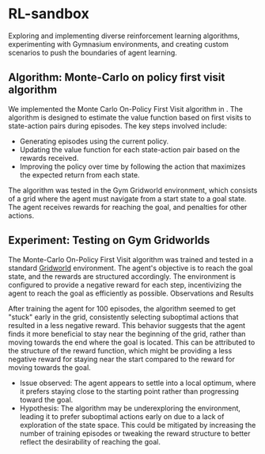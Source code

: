 # RL-sandbox
Exploring and implementing diverse reinforcement learning algorithms, experimenting with Gymnasium environments, and creating custom scenarios to push the boundaries of agent learning.


## Algorithm: Monte-Carlo on policy first visit algorithm
We implemented the Monte Carlo On-Policy First Visit algorithm in . The algorithm is designed to estimate the value function based on first visits to state-action pairs during episodes. The key steps involved include:

- Generating episodes using the current policy.
- Updating the value function for each state-action pair based on the rewards received.
- Improving the policy over time by following the action that maximizes the expected return from each state.

The algorithm was tested in the Gym Gridworld environment, which consists of a grid where the agent must navigate from a start state to a goal state. The agent receives rewards for reaching the goal, and penalties for other actions.

## Experiment: Testing on Gym Gridworlds

The Monte-Carlo On-Policy First Visit algorithm was trained and tested in a standard [Gridworld](https://github.com/podondra/gym-gridworlds/tree/master?tab=readme-ov-file) environment. The agent's objective is to reach the goal state, and the rewards are structured accordingly. The environment is configured to provide a negative reward for each step, incentivizing the agent to reach the goal as efficiently as possible.
Observations and Results

After training the agent for 100 episodes, the algorithm seemed to get "stuck" early in the grid, consistently selecting suboptimal actions that resulted in a less negative reward. This behavior suggests that the agent finds it more beneficial to stay near the beginning of the grid, rather than moving towards the end where the goal is located. This can be attributed to the structure of the reward function, which might be providing a less negative reward for staying near the start compared to the reward for moving towards the goal.

- Issue observed: The agent appears to settle into a local optimum, where it prefers staying close to the starting point rather than progressing toward the goal.
- Hypothesis: The algorithm may be underexploring the environment, leading it to prefer suboptimal actions early on due to a lack of exploration of the state space. This could be mitigated by increasing the number of training episodes or tweaking the reward structure to better reflect the desirability of reaching the goal.